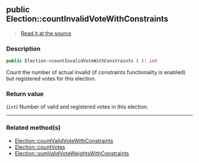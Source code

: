 ## public Election::countInvalidVoteWithConstraints

> [Read it at the source](https://github.com/julien-boudry/Condorcet/blob/master/src/ElectionProcess/VotesProcess.php#L53)

### Description    

```php
public Election->countInvalidVoteWithConstraints ( ): int
```

Count the number of actual invalid (if constraints functionality is enabled) but registered votes for this election.
    

### Return value   

*(`int`)* Number of valid and registered votes in this election.


---------------------------------------

### Related method(s)      

* [Election::countValidVoteWithConstraints](/Docs/api-reference/Election%20Class/Election--countValidVoteWithConstraints.md)    
* [Election::countVotes](/Docs/api-reference/Election%20Class/Election--countVotes.md)    
* [Election::sumValidVoteWeightsWithConstraints](/Docs/api-reference/Election%20Class/Election--sumValidVoteWeightsWithConstraints.md)    
